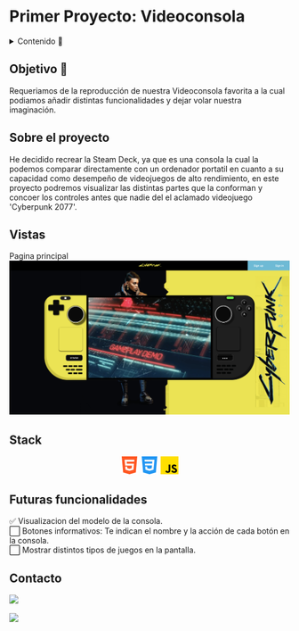 # Primer Proyecto: Videoconsola

<details>
  <summary>Contenido 📝</summary>
  <ol>
    <li><a href="#objetivo-🎯">Objetivo</a></li>
    <li><a href="#sobre-el-proyecto-🔎">Sobre el proyecto</a></li>
    <li><a href="#vistas">Vistas</a></li>
    <li><a href="#stack">Stack</a></li>
    <li><a href="#futuras-funcionalidades">Futuras funcionalidades</a></li>
    <li><a href="#contacto">Contacto</a></li>
  </ol>
</details>

## Objetivo 🎯

Requeriamos de la reproducción de nuestra Videoconsola favorita a la cual podiamos añadir distintas funcionalidades y dejar volar nuestra imaginación.

## Sobre el proyecto

He decidido recrear la Steam Deck, ya que es una consola la cual la podemos comparar directamente con un ordenador portatil en cuanto a su capacidad como desempeño de videojuegos de alto rendimiento, en este proyecto podremos visualizar las distintas partes que la conforman y concoer los controles antes que nadie del el aclamado videojuego 'Cyberpunk 2077'.

## Vistas

Pagina principal</br>
<img src="./img/captura_consola.png">

## Stack

<div align="center">
    <img src= "img/html-5.png"/>
    <img src= "img/css-3.png"/>
    <img src= "img/js.png"/>
 </div>

## Futuras funcionalidades

✅ Visualizacion del modelo de la consola.</br>
⬜ Botones informativos: Te indican el nombre y la acción de cada botón en la consola.</br>
⬜ Mostrar distintos tipos de juegos en la pantalla.</br>

## Contacto

<a href="https://es.linkedin.com/in/mario-steeven-garz%C3%B3n-serna-27405a194" target="_blank"><img src="https://img.shields.io/badge/-LinkedIn-%230077B5?style=for-the-badge&logo=linkedin&logoColor=white" target="_blank"></a>

<a href="https://github.com/Stevengs7" target="_blank"><img src="https://img.shields.io/badge/github-24292F?style=for-the-badge&logo=github&logoColor=white" target="_blank"></a>
